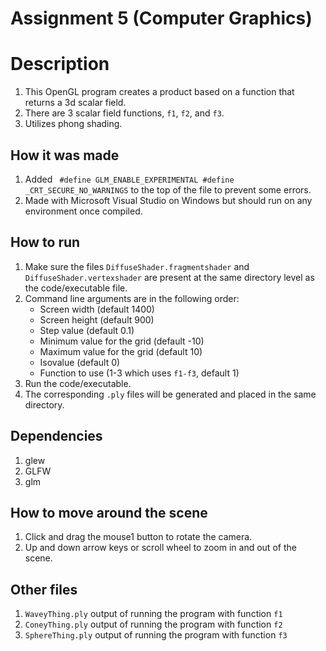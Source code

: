 # Assignment 5 (Computer Graphics)

# Description

1. This OpenGL program creates a product based on a function that returns a 3d scalar field.
2. There are 3 scalar field functions, `f1`, `f2`, and `f3`.
3. Utilizes phong shading.

## How it was made

1. Added `
#define GLM_ENABLE_EXPERIMENTAL
#define _CRT_SECURE_NO_WARNINGS`
   to the top of the file to prevent some errors.
2. Made with Microsoft Visual Studio on Windows but should run on any environment once compiled.

## How to run

1. Make sure the files `DiffuseShader.fragmentshader` and `DiffuseShader.vertexshader` are present at the same directory level as the code/executable file.
2. Command line arguments are in the following order:
   - Screen width (default 1400)
   - Screen height (default 900)
   - Step value (default 0.1)
   - Minimum value for the grid (default -10)
   - Maximum value for the grid (default 10)
   - Isovalue (default 0)
   - Function to use (1-3 which uses `f1-f3`, default 1)
3. Run the code/executable.
4. The corresponding `.ply` files will be generated and placed in the same directory.

## Dependencies

1. glew
2. GLFW
3. glm

## How to move around the scene

1. Click and drag the mouse1 button to rotate the camera.
2. Up and down arrow keys or scroll wheel to zoom in and out of the scene.

## Other files

1. `WaveyThing.ply` output of running the program with function `f1`
2. `ConeyThing.ply` output of running the program with function `f2`
3. `SphereThing.ply` output of running the program with function `f3`
